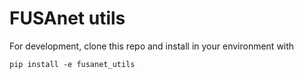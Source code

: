 # FUSAnet utils

For development, clone this repo and install in your environment with 

    pip install -e fusanet_utils
